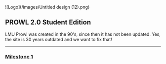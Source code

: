 ![Logo](/images/Untitled design (12).png)

## PROWL 2.0 Student Edition

LMU Prowl was created in the 90's, since then it has not been updated. Yes, the site is 30 years outdated and we want to fix that!

---

### [Milestone 1](milestone1.md)   


